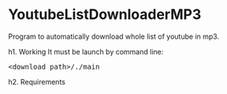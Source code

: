 # YoutubeListDownloaderMP3
Program to automatically download whole list of youtube in mp3.

h1. Working
It must be launch by command line:
	<pre><download_path>/./main</pre>

h2. Requirements